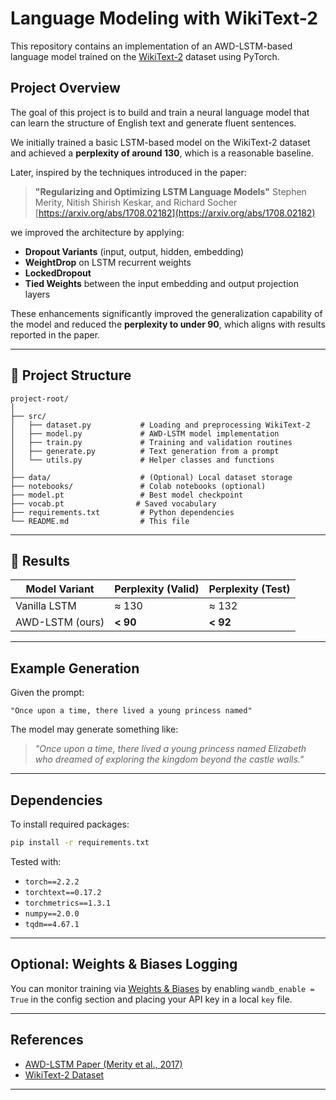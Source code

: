 # Language Modeling with WikiText-2

This repository contains an implementation of an AWD-LSTM-based language model trained on the [WikiText-2](https://huggingface.co/datasets/wikitext/viewer/wikitext-2) dataset using PyTorch.

##  Project Overview

The goal of this project is to build and train a neural language model that can learn the structure of English text and generate fluent sentences.

We initially trained a basic LSTM-based model on the WikiText-2 dataset and achieved a **perplexity of around 130**, which is a reasonable baseline.

Later, inspired by the techniques introduced in the paper:

> **"Regularizing and Optimizing LSTM Language Models"**
> Stephen Merity, Nitish Shirish Keskar, and Richard Socher
> [https://arxiv.org/abs/1708.02182](https://arxiv.org/abs/1708.02182)

we improved the architecture by applying:

* **Dropout Variants** (input, output, hidden, embedding)
* **WeightDrop** on LSTM recurrent weights
* **LockedDropout**
* **Tied Weights** between the input embedding and output projection layers

These enhancements significantly improved the generalization capability of the model and reduced the **perplexity to under 90**, which aligns with results reported in the paper.

---

## 📁 Project Structure

```
project-root/
│
├── src/
│   ├── dataset.py           # Loading and preprocessing WikiText-2
│   ├── model.py             # AWD-LSTM model implementation
│   ├── train.py             # Training and validation routines
│   ├── generate.py          # Text generation from a prompt
│   └── utils.py             # Helper classes and functions
│
├── data/                    # (Optional) Local dataset storage
├── notebooks/               # Colab notebooks (optional)
├── model.pt                 # Best model checkpoint
├── vocab.pt                # Saved vocabulary
├── requirements.txt         # Python dependencies
└── README.md                # This file
```

---

## 🧪 Results

| Model Variant   | Perplexity (Valid) | Perplexity (Test) |
| --------------- | ------------------ | ----------------- |
| Vanilla LSTM    | ≈ 130              | ≈ 132             |
| AWD-LSTM (ours) | **< 90**           | **< 92**          |

---

##  Example Generation

Given the prompt:

```
"Once upon a time, there lived a young princess named"
```

The model may generate something like:

> *"Once upon a time, there lived a young princess named Elizabeth who dreamed of exploring the kingdom beyond the castle walls."*

---

##  Dependencies

To install required packages:

```bash
pip install -r requirements.txt
```

Tested with:

* `torch==2.2.2`
* `torchtext==0.17.2`
* `torchmetrics==1.3.1`
* `numpy==2.0.0`
* `tqdm==4.67.1`

---

##  Optional: Weights & Biases Logging

You can monitor training via [Weights & Biases](https://wandb.ai/) by enabling `wandb_enable = True` in the config section and placing your API key in a local `key` file.

---

##  References

* [AWD-LSTM Paper (Merity et al., 2017)](https://arxiv.org/abs/1708.02182)
* [WikiText-2 Dataset](https://paperswithcode.com/dataset/wikitext-2)

---



